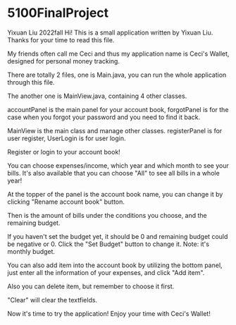 # 5100FinalProject
Yixuan Liu 2022fall
Hi! This is a small application written by Yixuan Liu. Thanks for your time to read this file.

My friends often call me Ceci and thus my application name is Ceci's Wallet, designed for personal money tracking.

There are totally 2 files, one is Main.java, you can run the whole application through this file.

The another one is MainView.java, containing 4 other classes.

accountPanel is the main panel for your account book, forgotPanel is for the case when you forgot your password and you need to find it back.

MainView is the main class and manage other classes. registerPanel is for user register, UserLogin is for user login.



Register or login to your account book!

You can choose expenses/income, which year and which month to see your bills. It's also available that you can choose "All" to see all bills in a whole year!

At the topper of the panel is the account book name, you can change it by clicking "Rename account book" button.

Then is the amount of bills under the conditions you choose, and the remaining budget.

If you haven't set the budget yet, it should be 0 and remaining budget could be negative or 0. Click the "Set Budget" button to change it. Note: it's monthly budget.



You can also add item into the account book by utilizing the bottom panel, just enter all the information of your expenses, and click "Add item".

Also you can delete item, but remember to choose it first.

"Clear" will clear the textfields.


Now it's time to try the application! Enjoy your time with Ceci's Wallet!


